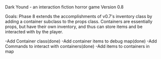 Dark Yound - an interaction fiction horror game
Version 0.8

Goals: Phase 8 extends the accomplishments of v0.7's inventory class by adding a container subclass to the props class.  Containers are essentially props, but have their own inventory, and thus can store items and be interacted with by the player.

-Add Container class(done)
-Add container items to debug map(done)
-Add Commands to interact with containers(done)
-Add items to containers in map
